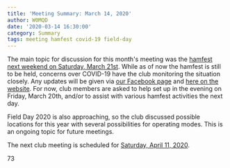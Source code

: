 ```yaml
---
title: 'Meeting Summary: March 14, 2020'
author: W0MQD
date: '2020-03-14 16:30:00'
category: Summary
tags: meeting hamfest covid-19 field-day
---
```


The main topic for discussion for this month's meeting was the [hamfest next weekend on Saturday, March 21st](/hamfests/2020). While as of now the hamfest is still to be held, concerns over COVID-19 have the club monitoring the situation closely. Any updates will be given via [our Facebook page](https://www.facebook.com/BoonvilleAmateurRadioClub) and [here on the website](/). For now, club members are asked to help set up in the evening on Friday, March 20th, and/or to assist with various hamfest activities the next day.

Field Day 2020 is also approaching, so the club discussed possible locations for this year with several possibilities for operating modes. This is an ongoing topic for future meetings.

The next club meeting is scheduled for [Saturday, April 11, 2020](/about/meetings#meetings).

73
